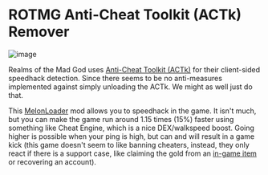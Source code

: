 # ROTMG Anti-Cheat Toolkit (ACTk) Remover
![image](https://github.com/DefaultO/AntiCheatRemover/assets/42414542/9b92eace-26a6-42cc-8d7e-2c4c2addeaed)

Realms of the Mad God uses [Anti-Cheat Toolkit (ACTk)](https://codestage.net/uas/actk/) for their client-sided speedhack detection. Since there seems to be no anti-measures implemented against simply unloading the ACTk. We might as well just do that.

This [MelonLoader](https://github.com/LavaGang/MelonLoader) mod allows you to speedhack in the game. It isn't much, but you can make the game run around 1.15 times (15%) faster using something like Cheat Engine, which is a nice DEX/walkspeed boost. Going higher is possible when your ping is high, but can and will result in a game kick (this game doesn't seem to like banning cheaters, instead, they only react if there is a support case, like claiming the gold from an [in-game item](https://www.realmeye.com/wiki/secret-hoard) or recovering an account).
